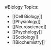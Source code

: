 #Biology
Topics:
* [[Cell Biology]]
* [[Physiology]]
* [[Neuroscience]]
* [[Psychology]]
* [[Sociology]]
* [[Biochemistry]]